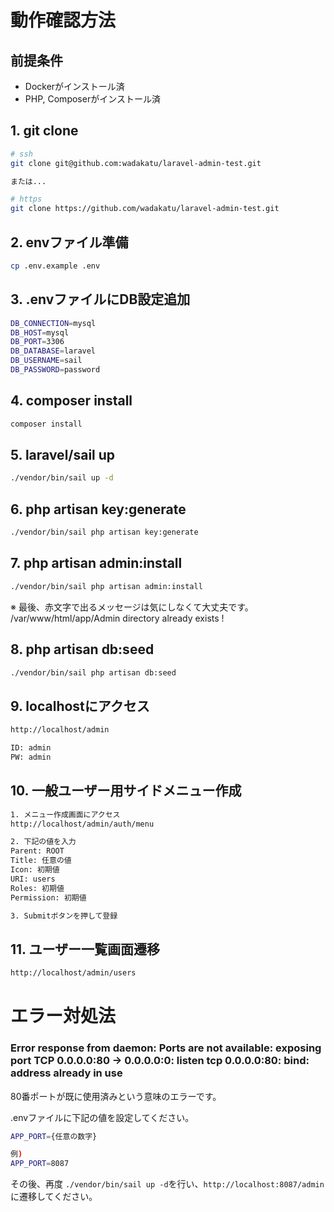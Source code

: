 # 動作確認方法

## 前提条件

- Dockerがインストール済
- PHP, Composerがインストール済

## 1. git clone

```bash
# ssh
git clone git@github.com:wadakatu/laravel-admin-test.git

または...

# https
git clone https://github.com/wadakatu/laravel-admin-test.git
```

## 2. envファイル準備

```bash
cp .env.example .env
```

## 3. .envファイルにDB設定追加

```bash
DB_CONNECTION=mysql
DB_HOST=mysql
DB_PORT=3306
DB_DATABASE=laravel
DB_USERNAME=sail
DB_PASSWORD=password
```

## 4. composer install

```bash
composer install
```

## 5. laravel/sail up

```bash
./vendor/bin/sail up -d
```

## 6. php artisan key:generate

```bash
./vendor/bin/sail php artisan key:generate
```

## 7. php artisan admin:install

```bash
./vendor/bin/sail php artisan admin:install
```

※ 最後、赤文字で出るメッセージは気にしなくて大丈夫です。
/var/www/html/app/Admin directory already exists !

## 8. php artisan db:seed

```bash
./vendor/bin/sail php artisan db:seed
```

## 9. localhostにアクセス

```bash
http://localhost/admin

ID: admin
PW: admin
```

## 10. 一般ユーザー用サイドメニュー作成

```bash
1. メニュー作成画面にアクセス
http://localhost/admin/auth/menu

2. 下記の値を入力
Parent: ROOT
Title: 任意の値
Icon: 初期値
URI: users
Roles: 初期値
Permission: 初期値

3. Submitボタンを押して登録
```

## 11. ユーザー一覧画面遷移

```bash
http://localhost/admin/users
```

# エラー対処法

### Error response from daemon: Ports are not available: exposing port TCP 0.0.0.0:80 -> 0.0.0.0:0: listen tcp 0.0.0.0:80: bind: address already in use

80番ポートが既に使用済みという意味のエラーです。

.envファイルに下記の値を設定してください。

```bash
APP_PORT={任意の数字}

例)
APP_PORT=8087
```

その後、再度 `./vendor/bin/sail up -d`を行い、`http://localhost:8087/admin`に遷移してください。
